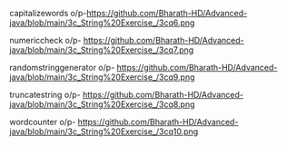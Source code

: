 capitalizewords o/p-https://github.com/Bharath-HD/Advanced-java/blob/main/3c_String%20Exercise_/3cq6.png

numericcheck o/p- https://github.com/Bharath-HD/Advanced-java/blob/main/3c_String%20Exercise_/3cq7.png

randomstringgenerator o/p- https://github.com/Bharath-HD/Advanced-java/blob/main/3c_String%20Exercise_/3cq9.png

truncatestring o/p- https://github.com/Bharath-HD/Advanced-java/blob/main/3c_String%20Exercise_/3cq8.png

wordcounter o/p- https://github.com/Bharath-HD/Advanced-java/blob/main/3c_String%20Exercise_/3cq10.png
